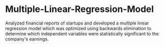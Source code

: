# Multiple-Linear-Regression-Model
Analyzed financial reports of startups and developed a multiple linear regression model which was optimized using backwards elimination to determine which independent variables were statistically significant to the company's earnings. 
